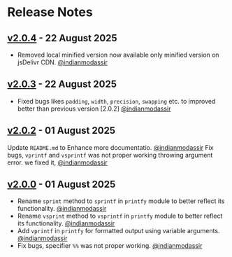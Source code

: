 # Release Notes

## [v2.0.4](https://github.com/jsvibe/printfy/compare/v2.0.3...v2.0.4) - 22 August 2025

- Removed local minified version now available only minified version on jsDelivr CDN. [@indianmodassir](https://github.com/indianmodassir)

## [v2.0.3](https://github.com/jsvibe/printfy/compare/v2.0.2...v2.0.3) - 22 August 2025

- Fixed bugs likes `padding`, `width`, `precision`, `swapping` etc. to improved better than previous version [2.0.2] [@indianmodassir](https://github.com/indianmodassir)

## [v2.0.2](https://github.com/jsvibe/printfy/compare/v2.0.1...v2.0.2) - 01 August 2025

Update `README.md` to Enhance more documentatio. [@indianmodassir](https://github.com/indianmodassir)
Fix bugs, `vprintf` and `vsprintf` was not proper working throwing argument error. we fixed it, [@indianmodassir](https://github.com/indianmodassir) 

## [v2.0.0](https://github.com/jsvibe/printfy/compare/v1.0.0...v2.0.0) - 01 August 2025

* Rename `sprint` method to `sprintf` in `printfy` module to better reflect its functionality. [@indianmodassir](https://github.com/indianmodassir)
* Rename `vsprint` method to `vsprintf` in `printfy` module to better reflect its functionality. [@indianmodassir](https://github.com/indianmodassir)
* Add `vprintf` in `printfy` for formatted output using variable arguments. [@indianmodassir](https://github.com/indianmodassir)
* Fix bugs, specifier `%%` was not proper working. [@indianmodassir](https://github.com/indianmodassir)